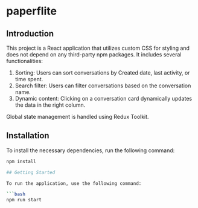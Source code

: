 # paperflite

## Introduction

This project is a React application that utilizes custom CSS for styling and does not depend on any third-party npm packages. It includes several functionalities:

1. Sorting: Users can sort conversations by Created date, last activity, or time spent.
2. Search filter: Users can filter conversations based on the conversation name.
3. Dynamic content: Clicking on a conversation card dynamically updates the data in the right column.

Global state management is handled using Redux Toolkit.

## Installation

To install the necessary dependencies, run the following command:

```bash
npm install

## Getting Started

To run the application, use the following command:

```bash
npm run start

